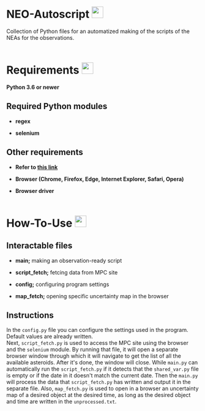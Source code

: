 # NEO-Autoscript <img src='https://image.flaticon.com/icons/png/512/547/547436.png' width='30'/>

Collection of Python files for an automatized making of the scripts of the NEAs for the observations.  
&nbsp;

# Requirements <img src='https://image.flaticon.com/icons/png/512/4295/4295919.png' width='30'/>

**Python 3.6 or newer**

## Required Python modules

- **regex**

- **selenium**

## Other requirements

- **Refer to [this link](https://www.selenium.dev/documentation/getting_started/installing_browser_drivers/)**

- **Browser (Chrome, Firefox, Edge, Internet Explorer, Safari, Opera)**
- **Browser driver**
  &nbsp;  
  &nbsp;

# How-To-Use <img src='https://image.flaticon.com/icons/png/512/1321/1321639.png' width='30'/>

## Interactable files

- **main;** making an observation-ready script

- **script_fetch;** fetcing data from MPC site
- **config;** configuring program settings
- **map_fetch;** opening specific uncertainty map in the browser

## Instructions

In the `config.py` file you can configure the settings used in the program. Default values are already written.<br>
Next, `script_fetch.py` is used to access the MPC site using the browser and the `selenium` module. By running that file, it will open a separate browser window through which it will navigate to get the list of all the available asteroids. After it's done, the window will close.
While `main.py` can automatically run the `script_fetch.py` if it detects that the `shared_var.py` file is empty or if the date in it doesn't match the current date. Then the `main.py` will process the data that `script_fetch.py` has written and output it in the separate file.
Also, `map_fetch.py` is used to open in a browser an uncertainty map of a desired object at the desired time, as long as the desired object and time are written in the `unprocessed.txt`.
